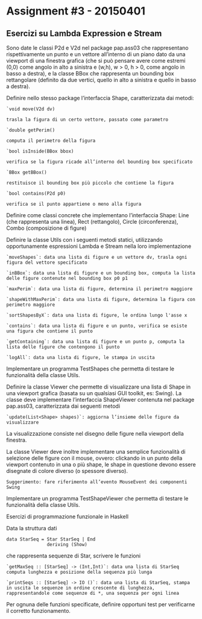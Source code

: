 # Assignment #3 - 20150401

## Esercizi su Lambda Expression e Stream

Sono date le classi P2d e V2d nel package pap.ass03 che rappresentano rispettivamente un punto e un vettore all’interno di un piano dato da una viewport di una  finestra grafica (che si può pensare avere come estremi (0,0) come angolo in alto a sinistra e (w,h), w > 0, h > 0, come angolo in basso a destra), e la classe BBox che rappresenta un bounding box rettangolare (definito da due vertici, quello in alto a sinistra e quello in basso a destra).

Definire nello stesso package l’interfaccia Shape, caratterizzata dai metodi:

    `void move(V2d dv)

    trasla la figura di un certo vettore, passato come parametro

    `double getPerim()

    computa il perimetro della figura

    `bool isInside(BBox bbox)

    verifica se la figura ricade all’interno del bounding box specificato

    `BBox getBBox()

    restituisce il bounding box più piccolo che contiene la figura 

    `bool contains(P2d p0)

    verifica se il punto appartiene o meno alla figura

Definire come classi concrete che implementano l’interfaccia Shape: Line (che rappresenta una linea), Rect (rettangolo), Circle (circonferenza), Combo (composizione di figure)

Definire la classe Utils con i seguenti metodi statici, utilizzando opportunamente espressioni Lambda e Stream nella loro implementazione

    `moveShapes`: data una lista di figure e un vettore dv, trasla ogni figura del vettore specificato

    `inBBox`: data una lista di figure e un bounding box, computa la lista delle figure contenute nel bounding box p0 p1

    `maxPerim`: data una lista di figure, determina il perimetro maggiore

    `shapeWithMaxPerim`: data una lista di figure, determina la figura con perimetro maggiore

    `sortShapesByX`: data una lista di figure, le ordina lungo l'asse x

    `contains`: data una lista di figure e un punto, verifica se esiste una figura che contiene il punto 

    `getContaining`: data una lista di figure e un punto p, computa la lista delle figure che contengono il punto

    `logAll`: data una lista di figure, le stampa in uscita 

Implementare un programma TestShapes che permetta di testare le funzionalità della classe Utils.

Definire la classe Viewer che permette di visualizzare una lista di Shape  in una viewport grafica (basata su un qualsiasi GUI toolkit, es: Swing).  La classe deve implementare l’interfaccia ShapeViewer contenuta nel package pap.ass03, caratterizzata dai seguenti metodi

    `update(List<Shape> shapes)`: aggiorna l’insieme delle figure da visualizzare

La visualizzazione consiste nel disegno delle figure nella viewport della finestra.

La classe Viewer deve inoltre implementare una semplice funzionalità di selezione delle figure con il mouse, ovvero: clickando in un punto della viewport contenuto in una o più shape, le shape in questione devono essere disegnate di colore diverso (o spessore diverso).

    Suggerimento: fare riferimento all’evento MouseEvent dei componenti Swing

Implementare un programma TestShapeViewer che permetta di testare le funzionalità della classe Utils.

Esercizi di programmazione funzionale in Haskell

Data la struttura dati

```
data StarSeq = Star StarSeq | End
               deriving (Show)
```

che rappresenta sequenze di Star, scrivere le funzioni

    `getMaxSeq :: [StarSeq] -> (Int,Int)`: data una lista di StarSeq computa lunghezza e posizione della sequenza più lunga 

    `printSeqs :: [StarSeq] -> IO ()`: data una lista di StarSeq, stampa in uscita le sequenze in ordine crescente di lunghezza, rappresentandole come sequenze di *, una sequenza per ogni linea

Per ognuna delle funzioni specificate,  definire opportuni test per verificarne il corretto funzionamento.
